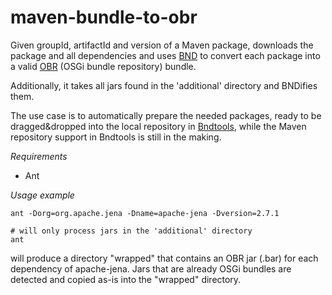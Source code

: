 maven-bundle-to-obr
===================

Given groupId, artifactId and version of a Maven package, downloads the package and all dependencies and uses [BND](http://www.aqute.biz/Bnd/Bnd) to convert
each package into a valid [OBR](http://felix.apache.org/site/apache-felix-osgi-bundle-repository.html) (OSGi bundle repository) bundle.

Additionally, it takes all jars found in the 'additional' directory and BNDifies them.

The use case is to automatically prepare the needed packages, ready to be dragged&dropped into the local repository in [Bndtools](http://bndtools.org/), while
the Maven repository support in Bndtools is still in the making.


*Requirements*

* Ant

*Usage example*

	ant -Dorg=org.apache.jena -Dname=apache-jena -Dversion=2.7.1

	# will only process jars in the 'additional' directory
	ant

will produce a directory "wrapped" that contains an OBR jar (.bar) for each dependency of apache-jena. Jars that are already OSGi bundles are detected and copied as-is into the "wrapped" directory.


